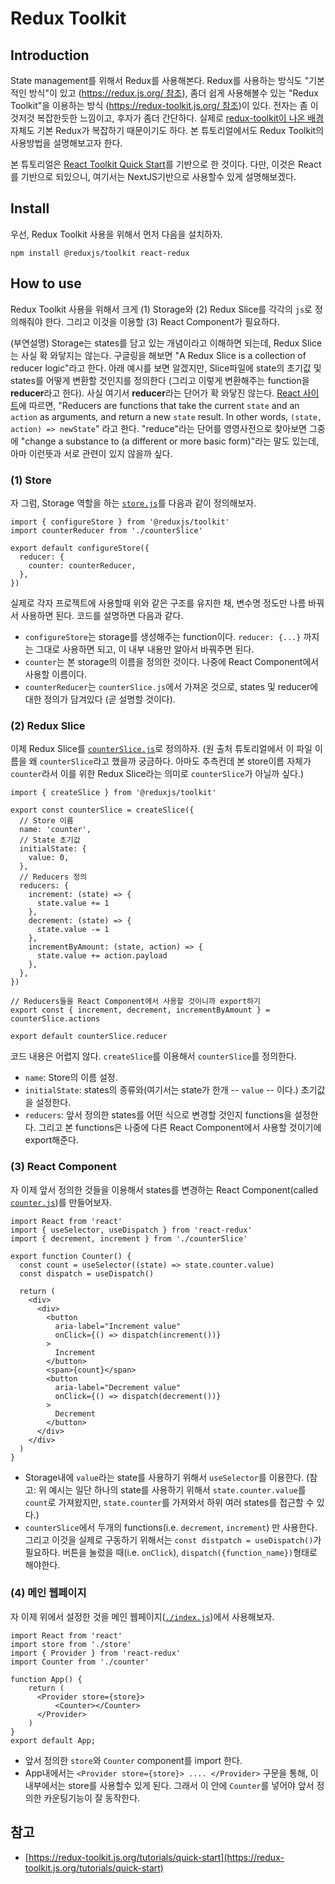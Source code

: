 # Redux Toolkit

## Introduction
State management를 위해서 Redux를 사용해본다. Redux를 사용하는 방식도 "기본적인 방식"이 있고 ([https://redux.js.org/ 참조](https://redux.js.org/)), 좀더 쉽게 사용해볼수 있는 "Redux Toolkit"을 이용하는 방식 ([https://redux-toolkit.js.org/ 참조](https://redux-toolkit.js.org/))이 있다. 전자는 좀 이것저것 복잡한듯한 느낌이고, 후자가 좀더 간단하다. 실제로 [redux-toolkit이 나온 배경](https://redux-toolkit.js.org/introduction/getting-started) 자체도 기본 Redux가 복잡하기 때문이기도 하다. 본 튜토리얼에서도 Redux Toolkit의 사용방법을 설명해보고자 한다. 

본 튜토리얼은 [React Toolkit Quick Start](https://redux-toolkit.js.org/tutorials/quick-start)를 기반으로 한 것이다. 다만, 이것은 React를 기반으로 되있으니, 여기서는 NextJS기반으로 사용할수 있게 설명해보겠다. 

## Install
우선, Redux Toolkit 사용을 위해서 먼저 다음을 설치하자. 
```
npm install @reduxjs/toolkit react-redux
```

## How to use
Redux Toolkit 사용을 위해서 크게 (1) Storage와 (2) Redux Slice를 각각의 `js`로 정의해줘야 한다. 그리고 이것을 이용할 (3) React Component가 필요하다.

(부연설명) Storage는 states를 담고 있는 개념이라고 이해하면 되는데, Redux Slice는 사실 확 와닿지는 않는다. 구글링을 해보면 "A Redux Slice is a collection of reducer logic"라고 한다. 아래 예시를 보면 알겠지만, Slice파일에 state의 초기값 및 states를 어떻게 변환할 것인지를 정의한다 (그리고 이렇게 변환해주는 function을 **reducer**라고 한다). 사실 여기서 **reducer**라는 단어가 확 와닿진 않는다. [React 사이트](https://redux.js.org/tutorials/fundamentals/part-3-state-actions-reducers#writing-reducers)에 따르면, "Reducers are functions that take the current `state` and an `action` as arguments, and return a new `state` result. In other words, `(state, action) => newState`" 라고 한다. "reduce"라는 단어를 영영사전으로 찾아보면 그중에 "change a substance to (a different or more basic form)"라는 말도 있는데, 아마 이런뜻과 서로 관련이 있지 않을까 싶다. 

### (1) Store 
자 그럼, Storage 역할을 하는 [`store.js`](./store.js)를 다음과 같이 정의해보자.
```
import { configureStore } from '@reduxjs/toolkit'
import counterReducer from './counterSlice'

export default configureStore({
  reducer: {
    counter: counterReducer, 
  },
})
```

실제로 각자 프로젝트에 사용할때 위와 같은 구조를 유지한 채, 변수명 정도만 나름 바꿔서 사용하면 된다. 코드를 설명하면 다음과 같다.
- `configureStore`는 storage를 생성해주는 function이다. `reducer: {...}` 까지는 그대로 사용하면 되고, 이 내부 내용만 알아서 바꿔주면 된다. 
- `counter`는 본 storage의 이름을 정의한 것이다. 나중에 React Component에서 사용할 이름이다.
- `counterReducer`는 `counterSlice.js`에서 가져온 것으로, states 및 reducer에 대한 정의가 담겨있다 (곧 설명할 것이다).

### (2) Redux Slice
이제 Redux Slice를 [`counterSlice.js`](./counterSlice.js)로 정의하자. (원 출처 튜토리얼에서 이 파일 이름을 왜 `counterSlice`라고 했을까 궁금하다. 아마도 추측컨데 본 store이름 자체가 `counter`라서 이를 위한 Redux Slice라는 의미로 `counterSlice`가 아닐까 싶다.)
```
import { createSlice } from '@reduxjs/toolkit'

export const counterSlice = createSlice({
  // Store 이름
  name: 'counter', 
  // State 초기값
  initialState: {
    value: 0,
  },
  // Reducers 정의
  reducers: {
    increment: (state) => {
      state.value += 1
    },
    decrement: (state) => {
      state.value -= 1
    },
    incrementByAmount: (state, action) => {
      state.value += action.payload
    },
  },
})

// Reducers들을 React Component에서 사용할 것이니까 export하기
export const { increment, decrement, incrementByAmount } = counterSlice.actions

export default counterSlice.reducer
```

코드 내용은 어렵지 않다. `createSlice`를 이용해서 `counterSlice`를 정의한다.
- `name`: Store의 이름 설정.
- `initialState`: states의 종류와(여기서는 state가 한개 -- `value` -- 이다.) 초기값을 설정한다.
- `reducers`: 앞서 정의한 states를 어떤 식으로 변경할 것인지 functions을 설정한다. 그리고 본 functions은 나중에 다른 React Component에서 사용할 것이기에 export해준다.

### (3) React Component
자 이제 앞서 정의한 것들을 이용해서 states를 변경하는 React Component(called [`counter.js`](./counter.js))를 만들어보자. 

```
import React from 'react'
import { useSelector, useDispatch } from 'react-redux'
import { decrement, increment } from './counterSlice'

export function Counter() {
  const count = useSelector((state) => state.counter.value)
  const dispatch = useDispatch()

  return (
    <div>
      <div>
        <button
          aria-label="Increment value"
          onClick={() => dispatch(increment())}
        >
          Increment
        </button>
        <span>{count}</span>
        <button
          aria-label="Decrement value"
          onClick={() => dispatch(decrement())}
        >
          Decrement
        </button>
      </div>
    </div>
  )
}
```

- Storage내에 `value`라는 state를 사용하기 위해서 `useSelector`를 이용한다. (참고: 위 예시는 일단 하나의 state를 사용하기 위해서 `state.counter.value`를 `count`로 가져왔지만, `state.counter`를 가져와서 하위 여러 states를 접근할 수 있다.)
- `counterSlice`에서 두개의 functions(i.e. `decrement`, `increment`) 만 사용한다. 그리고 이것을 실제로 구동하기 위해서는 `const distpatch = useDispatch()`가 필요하다. 버튼을 눌렀을 때(i.e. `onClick`), `dispatch({function_name})`형태로 해야한다.  

### (4) 메인 웹페이지
자 이제 위에서 설정한 것을 메인 웹페이지([`./index.js`](./index.js))에서 사용해보자.
```
import React from 'react'
import store from './store'
import { Provider } from 'react-redux'
import Counter from './counter'

function App() {
    return (
      <Provider store={store}>      
          <Counter></Counter>
      </Provider>      
    )
}
export default App;
```

- 앞서 정의한 `store`와 `Counter` component를 import 한다.
- App내에서는 `<Provider store={store}> .... </Provider>` 구문을 통해, 이 내부에서는 store를 사용할수 있게 된다. 그래서 이 안에 `Counter`를 넣어야 앞서 정의한 카운팅기능이 잘 동작한다.



## 참고
- [https://redux-toolkit.js.org/tutorials/quick-start](https://redux-toolkit.js.org/tutorials/quick-start)


